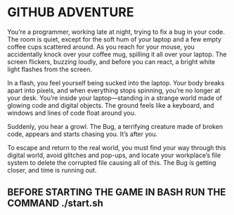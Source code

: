 # GITHUB ADVENTURE
You’re a programmer, working late at night, trying to fix a bug in your code. The room is quiet, except for the soft hum of your laptop and a few empty coffee cups scattered around. As you reach for your mouse, you accidentally knock over your coffee mug, spilling it all over your laptop. The screen flickers, buzzing loudly, and before you can react, a bright white light flashes from the screen.

In a flash, you feel yourself being sucked into the laptop. Your body breaks apart into pixels, and when everything stops spinning, you’re no longer at your desk. You’re inside your laptop—standing in a strange world made of glowing code and digital objects. The ground feels like a keyboard, and windows and lines of code float around you.

Suddenly, you hear a growl. The Bug, a terrifying creature made of broken code, appears and starts chasing you. It’s after you.

To escape and return to the real world, you must find your way through this digital world, avoid glitches and pop-ups, and locate your workplace’s file system to delete the corrupted file causing all of this. The Bug is getting closer, and time is running out.

## BEFORE STARTING THE GAME IN BASH RUN THE COMMAND ./start.sh
